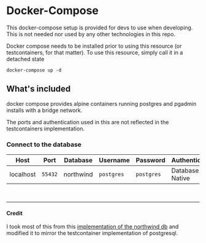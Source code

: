 # Docker-Compose

This docker-compose setup is provided for devs to use when developing. This is not needed nor used by any other technologies in this repo. 

Docker compose needs to be installed prior to using this resource (or testcontainers, for that matter).
To use this resource, simply call it in a detached state
```shell
docker-compose up -d
```


## What's included
docker compose provides alpine containers running postgres and pgadmin installs with a bridge network. 

The ports and authentication used in this are not reflected in the testcontainers implementation.

### Connect to the database


| Host      | Port    | Database  | Username   | Password   | Authentication  |
|-----------|---------|-----------|------------|------------|-----------------|
| localhost | `55432` | northwind | `postgres` | `postgres` | Database Native |

<br>

------------

#### Credit
I took most of this from this [implementation of the northwind db](https://github.com/pthom/northwind_psql) and modified it to mirror the testcontainer implementation
of postgresql.